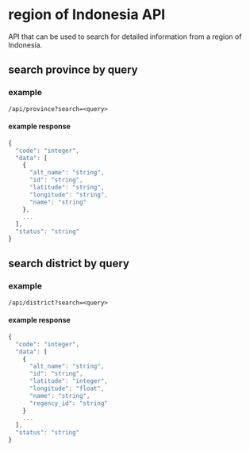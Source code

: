 # region of Indonesia API
API that can be used to search for detailed information from a region of Indonesia.

## search province by query

### example

```
/api/province?search=<query>
```
#### example response

```javascript
{
  "code": "integer",
  "data": [
    {
      "alt_name": "string",
      "id": "string",
      "latitude": "string",
      "longitude": "string",
      "name": "string"
    },
    ...
  ],
  "status": "string"
}
```

## search district by query

### example
```
/api/district?search=<query>
```
#### example response

```javascript
{
  "code": "integer",
  "data": [
    {
      "alt_name": "string",
      "id": "string",
      "latitude": "integer",
      "longitude": "float",
      "name": "string",
      "regency_id": "string"
    }
    ...
  ],
  "status": "string"
}
```